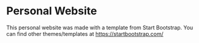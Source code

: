 # Personal Website

This personal website was made with a template from Start Bootstrap. You can find other themes/templates at https://startbootstrap.com/ 
